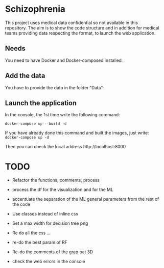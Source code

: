 # Schizophrenia

This project uses medical data confidential so not available in this repository.
The aim is to show the code structure and in addition for medical teams providing data respecting the format, to launch the web application.

## Needs

You need to have Docker and Docker-composed installed.

## Add the data

You have to provide the data in the folder "Data".

## Launch the application 

In the console, the 1st time write the following command:

``docker-compose up --build -d``

If you have already done this command and built the images, just write:
``docker-compose up -d``

Then you can check the local address http://localhost:8000

# TODO

- Refactor the functions, comments, process 

- process the df for the visualization and for the ML

- accentuate the separation of the ML general parameters from the rest of the code

- Use classes instead of inline css

- Set a max width for decision tree png

- Re do all the css ...

- re-do the best param of RF

- Re-do the comments of the grap pat 3D

- check the web errors in the console


